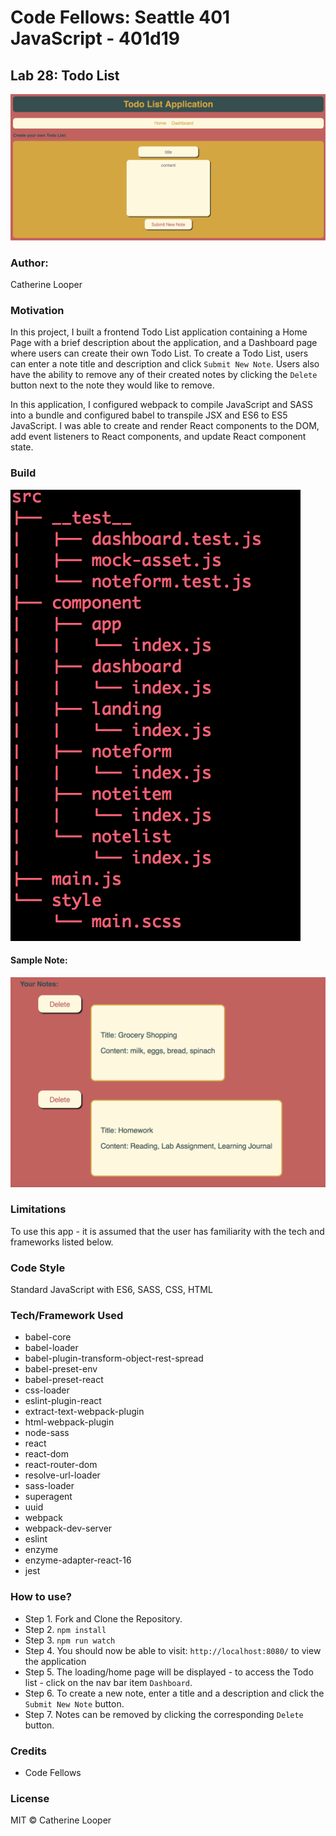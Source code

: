 # Code Fellows: Seattle 401 JavaScript - 401d19

## Lab 28: Todo List

![Todo List Overview](./assets/todo-list-overview.png)

### Author: 
Catherine Looper

### Motivation

In this project, I built a frontend Todo List application containing a Home Page with a brief description about the application, and a Dashboard page where users can create their own Todo List. To create a Todo List, users can enter a note title and description and click `Submit New Note`. Users also have the ability to remove any of their created notes by clicking the `Delete` button next to the note they would like to remove. 

In this application, I configured webpack to compile JavaScript and SASS into a bundle and configured babel to transpile JSX and ES6 to ES5 JavaScript. I was able to create and render React components to the DOM, add event listeners to React components, and update React component state.


### Build

![Todo List Tree](./assets/todo-tree.png)

#### Sample Note:
![Sample Notes](./assets/sample-notes.png)

### Limitations

To use this app - it is assumed that the user has familiarity with the tech and frameworks listed below.

### Code Style

Standard JavaScript with ES6, SASS, CSS, HTML

### Tech/Framework Used

* babel-core
* babel-loader
* babel-plugin-transform-object-rest-spread
* babel-preset-env
* babel-preset-react
* css-loader
* eslint-plugin-react
* extract-text-webpack-plugin
* html-webpack-plugin
* node-sass
* react
* react-dom
* react-router-dom
* resolve-url-loader
* sass-loader
* superagent
* uuid
* webpack
* webpack-dev-server
* eslint
* enzyme
* enzyme-adapter-react-16
* jest

### How to use?

* Step 1. Fork and Clone the Repository.
* Step 2. `npm install`
* Step 3. `npm run watch`
* Step 4. You should now be able to visit: `http://localhost:8080/` to view the application
* Step 5. The loading/home page will be displayed - to access the Todo list - click on the nav bar item `Dashboard`.
* Step 6. To create a new note, enter a title and a description and click the `Submit New Note` button. 
* Step 7. Notes can be removed by clicking the corresponding `Delete` button.

### Credits

* Code Fellows

### License

MIT © Catherine Looper

